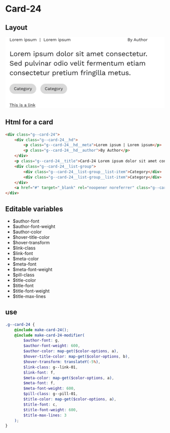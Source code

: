 # Card-24

## Layout

![alt text][card-24]

[card-24]: /src/img/global-components/card/card-24.jpg

## Html for a card

```html
<div class="g--card-24">
    <div class="g--card-24__hd">
        <p class="g--card-24__hd__meta">Lorem ipsum | Lorem ipsum</p>
        <p class="g--card-24__hd__author">By Author</p>
    </div>
    <p class="g--card-24__title">Card-24 Lorem ipsum dolor sit amet consectetur. Sed pulvinar odio velit fermentum etiam consectetur pretium fringilla metus.</p>
    <div class="g--card-24__list-group">
        <div class="g--card-24__list-group__list-item">Category</div>
        <div class="g--card-24__list-group__list-item">Category</div>
    </div>
    <a href="#" target="_blank" rel="noopener noreferrer" class="g--card-24__link">This is a link</a>
</div>
```

## Editable variables

-   $author-font
-   $author-font-weight
-   $author-color
-   $hover-title-color
-   $hover-transform
-   $link-class
-   $link-font
-   $meta-color
-   $meta-font
-   $meta-font-weight
-   $pill-class
-   $title-color
-   $title-font
-   $title-font-weight
-   $title-max-lines

## use

```scss
.g--card-24 {
    @include make-card-24();
    @include make-card-24-modifier(
        $author-font: g,
        $author-font-weight: 600,
        $author-color: map-get($color-options, a),
        $hover-title-color: map-get($color-options, b),
        $hover-transform: translateY(-5%),
        $link-class: g--link-01,
        $link-font: f,
        $meta-color: map-get($color-options, a),
        $meta-font: f,
        $meta-font-weight: 600,
        $pill-class: g--pill-01,
        $title-color: map-get($color-options, a),
        $title-font: c,
        $title-font-weight: 600,
        $title-max-lines: 3
    );
}
```
